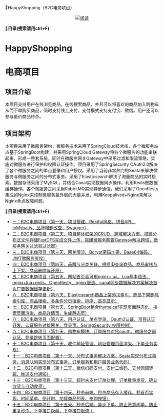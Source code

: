 
:sparkling_heart:HappyShopping（B2C电商项目）

<p align="center">
  <a href="#目录"><img src="https://img.shields.io/badge/目录(善用搜索)-read-brightgreen.svg" alt="阅读"></a>
</p>


**<a name="目录">:notebook:目录(搜索请用ctrl+F)</a>**


# HappyShopping
# 电商项目

## 项目介绍
 本项目支持用户在线浏览商品，在线搜索商品，并且可以将喜欢的商品加入购物车从而下单购买商品，同时支持线上支付，支付模式支持支付宝、微信。用户还可以参与低价商品秒杀。
 
## 项目架构
本项目采用了微服务架构，微服务技术采用了SpringCloud技术栈，各个微服务站点基于SpringBoot构建，并采用SpringCloud Gateway将各个微服务的功能串联起来，形成一整套系统，同时在微服务网关Gateway中采用过滤和限流策略，实施对微服务进行保护和权限认证操作。项目采用了SpringSecurity OAuth2.0解决了各个微服务之间的单点登录和用户授权。采用了当前非常热门的Seata来解决微服务与微服务之间的分布式事务。采用了Elasticsearch解决了海量商品的实时检索。数据存储采用了MySQL，并结合Canal实现数据同步操作，利用Redis做数据缓存操作。各个微服务之间采用RabbitMQ实现异步通信。我们采用了OpenResty集成的Nginx来控制微服务最外层的大量并发，利用Keepalived+Nginx来解决Nginx单点故障问题。


**<a name="目录">:notebook:目录(搜索请用ctrl+F)</a>**

- [一：B2C电商项目（第一天、项目搭建、Restful风格、拼音API、txMybatis、品牌增删改查、Swagger）](https://blog.csdn.net/qq_37883866/article/details/106416361)
- [二：B2C电商项目（第二天、项目整体框架的CRUD、跨域解决方案、搭建分布式文件存储FastDFS完成文件上传、搭建微服务网管Gateway解决跨域，微服务网关过滤器过滤器）](https://blog.csdn.net/qq_37883866/article/details/106434561)
- [三：B2C电商项目（第三天、网关限流、Bcrypt密码加密、Base64编码、JWT微服务鉴权）](https://blog.csdn.net/qq_37883866/article/details/106436937)
- [四：B2C电商项目（第四天、品牌与分类关联、根据ID查询商品、商品审核与上下架、商品删除与还原）](https://blog.csdn.net/qq_37883866/article/details/106459925)
- [五：B2C电商项目（第五天、网站首页高可用nginx+lua、Lua基本语法、nginx+lua+redis、OpenResty、nginx限流、canal同步数据解决方案解决首页广告数据缓存更新）](https://blog.csdn.net/qq_37883866/article/details/106471133)
- [六：B2C电商项目（第六天、Elasticsearch商品上架添加索引、商品下架删除索引库、商品搜索、多条件分页搜索、排序、高亮显示）](https://blog.csdn.net/qq_37883866/article/details/106519163)
- [七：B2C电商项目（第七天、SpringBoot整合thymeleaf实现页面静态化、搜索页面渲染、商品详情页、生成静态页）](https://blog.csdn.net/qq_37883866/article/details/106569341)
- [八：B2C电商项目（第八天、用户认证、单点登录、Oauth2认证、项目认证开发、认证服务对接网关、登录页、SpringSecurity 权限控制）](https://blog.csdn.net/qq_37883866/article/details/106586882)
- [九：B2C电商项目（第九天、购物车模块、订单服务对接oauth、微服务之间认证、登录跳转页面配置）](https://blog.csdn.net/qq_37883866/article/details/106640606)
- [十：B2C电商项目（第十天、收件地址管理、地址管理页面渲染、下单业务实现） ](https://blog.csdn.net/qq_37883866/article/details/106664874)
- [十一：B2C电商项目（第十一天、分布式事务解决方案、Seata实现分布式事务、消息队列实现分布式事务、订单服务和用户服务业务代码） ](https://blog.csdn.net/qq_37883866/article/details/106677754)
- [十二：B2C电商项目（第十二天、微信扫码支付、支付二维码、支付回调逻辑、推送支付通知） ](https://blog.csdn.net/qq_37883866/article/details/106678034)
- [十三：B2C电商项目（第十三天、超时未支付订单处理、订单批量发货、确认收货与自动收货） ](https://blog.csdn.net/qq_37883866/article/details/106678803)
- [十四：B2C电商项目（第十四天、秒杀前端、秒杀商品存入缓存、秒首页实现、时间菜单、倒计时、加载商品列表、抢购按钮） ](https://blog.csdn.net/qq_37883866/article/details/106678978)
- [十五：B2C电商项目（第十五天、秒杀后端、异步下单、防止恶意刷单、防止重复秒杀、下单接口隐藏、下单接口限流 ） ](https://blog.csdn.net/qq_37883866/article/details/106699517)
